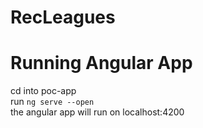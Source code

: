 # RecLeagues
# Running Angular App
cd into poc-app    
run `ng serve --open`     
the angular app will run on localhost:4200
